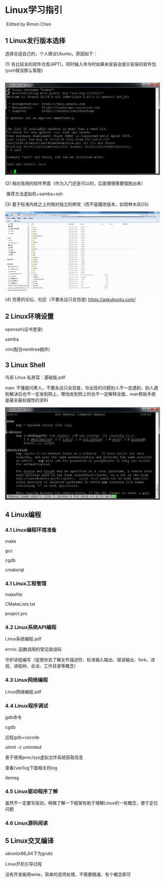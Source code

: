# Linux学习指引

​                                                                                                                                                                                   Edited by Rimon Chen

## 1 Linux发行版本选择

选择合适自己的，个人建议Ubuntu，原因如下：

(1) 有比较全的软件仓库(APT)，同时输入命令时如果未安装会提示安装的软件包(yum就没那么智能)

​    ![image-20220829224929388](apt智能提示.png)

(2) 相对易用的软件界面（作为入门还是可以的，后面慢慢需要摆脱出来）

​    推荐方法虚拟机+samba+ssh

(3) 基于标准内核之上的相对独立的修改（而不是魔改版本，如雨林木风OS)

![image-20220829224929388](linux内核源码目录.png)

(4) 完善的论坛、社区（不要永远只会百度)      https://askubuntu.com/

## 2 Linux环境设置

openssh(证书登录)

samba

vim(配合nerdtree插件)

## 3 Linux Shell

鸟哥 Linux 私房菜：基础版.pdf

man: 不懂就问男人，不要永远只会百度，你出现的问题别人不一定遇到，别人遇到解决后也不一定发到网上，哪怕发到网上的也不一定解释全面，man帮助手册是最全最权威性的资料

![image-20220829231501711](man.png)

## 4 Linux编程

### 4.1 Linux编程环境准备

make

gcc

cgdb

cmake/qt

### 4.1 Linux工程管理

makefile

CMakeLists.txt

project.pro

### 4.2 Linux系统API编程

Linux系统编程.pdf

errno: 函数调用的常见错误码

守护进程编写（促使你去了解文件描述符、标准输入输出、错误输出、fork、进程、进程树、会话、工作目录等概念）

### 4.3 Linux网络编程

Linux网络编程.pdf

### 4.4 Linux程序调试

gdb命令

cgdb

远程gdb+vscode

ulimit -c unlimited

善于使用proc/sys虚拟文件系统获取信息

查看/var/log下面相关的log

demsg

### 4.5 Linux驱动程序了解

虽然不一定要写驱动，稍微了解一下框架有助于理解Linux的一些概念，便于定位问题

### 4.6 Linux源码阅读

## 5 Linux交叉编译

uboot(x86_64下为grub)

Linux开机引导过程

没有开发板用wine，简单的选项处理，不需要精通，有个概念即可

